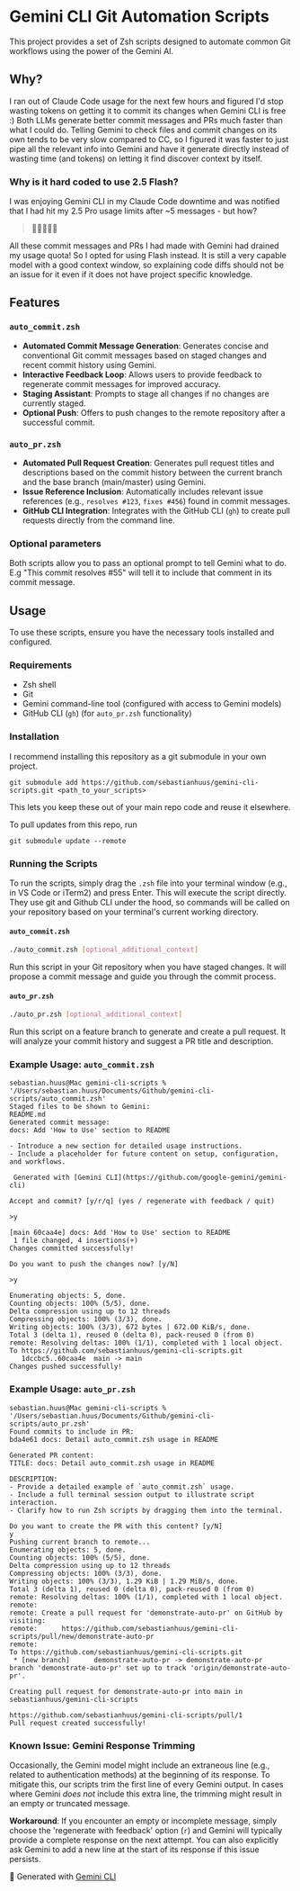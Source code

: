 # Gemini CLI Git Automation Scripts

This project provides a set of Zsh scripts designed to automate common Git workflows using the power of the Gemini AI.

## Why?

I ran out of Claude Code usage for the next few hours and figured I'd stop wasting tokens on getting it to commit its changes when Gemini CLI is free :) Both LLMs generate better commit messages and PRs much faster than what I could do. 
Telling Gemini to check files and commit changes on its own tends to be very slow compared to CC, so I figured it was faster to just pipe all the relevant info into Gemini and have it generate directly instead of wasting time (and tokens) on letting it find discover context by itself.

### Why is it hard coded to use 2.5 Flash?
I was enjoying Gemini CLI in my Claude Code downtime and was notified that I had hit my 2.5 Pro usage limits after ~5 messages - but how? 

> 🥁🥁🥁🥁🥁

All these commit messages and PRs I had made with Gemini had drained my usage quota!
So I opted for using Flash instead. It is still a very capable model with a good context window, so explaining code diffs should not be an issue for it even if it does not have project specific knowledge.

## Features

### `auto_commit.zsh`
- **Automated Commit Message Generation**: Generates concise and conventional Git commit messages based on staged changes and recent commit history using Gemini.
- **Interactive Feedback Loop**: Allows users to provide feedback to regenerate commit messages for improved accuracy.
- **Staging Assistant**: Prompts to stage all changes if no changes are currently staged.
- **Optional Push**: Offers to push changes to the remote repository after a successful commit.

### `auto_pr.zsh`
- **Automated Pull Request Creation**: Generates pull request titles and descriptions based on the commit history between the current branch and the base branch (main/master) using Gemini.
- **Issue Reference Inclusion**: Automatically includes relevant issue references (e.g., `resolves #123`, `fixes #456`) found in commit messages.
- **GitHub CLI Integration**: Integrates with the GitHub CLI (`gh`) to create pull requests directly from the command line.

### Optional parameters
Both scripts allow you to pass an optional prompt to tell Gemini what to do. E.g "This commit resolves #55" will tell it to include that comment in its commit message.

## Usage

To use these scripts, ensure you have the necessary tools installed and configured.

### Requirements
- Zsh shell
- Git
- Gemini command-line tool (configured with access to Gemini models)
- GitHub CLI (`gh`) (for `auto_pr.zsh` functionality)

### Installation
I recommend installing this repository as a git submodule in your own project. 

`git submodule add https://github.com/sebastianhuus/gemini-cli-scripts.git <path_to_your_scripts>`

This lets you keep these out of your main repo code and reuse it elsewhere.

To pull updates from this repo, run

`git submodule update --remote`

### Running the Scripts

To run the scripts, simply drag the `.zsh` file into your terminal window (e.g., in VS Code or iTerm2) and press Enter. This will execute the script directly. They use git and Github CLI under the hood, so commands will be called on your repository based on your terminal's current working directory. 

#### `auto_commit.zsh`
```bash
./auto_commit.zsh [optional_additional_context]
```
Run this script in your Git repository when you have staged changes. It will propose a commit message and guide you through the commit process.

#### `auto_pr.zsh`
```bash
./auto_pr.zsh [optional_additional_context]
```
Run this script on a feature branch to generate and create a pull request. It will analyze your commit history and suggest a PR title and description.

### Example Usage: `auto_commit.zsh`

```
sebastian.huus@Mac gemini-cli-scripts % '/Users/sebastian.huus/Documents/Github/gemini-cli-scripts/auto_commit.zsh'
Staged files to be shown to Gemini:
README.md
Generated commit message:
docs: Add 'How to Use' section to README

- Introduce a new section for detailed usage instructions.
- Include a placeholder for future content on setup, configuration, and workflows.

 Generated with [Gemini CLI](https://github.com/google-gemini/gemini-cli)

Accept and commit? [y/r/q] (yes / regenerate with feedback / quit)

>y

[main 60caa4e] docs: Add 'How to Use' section to README
 1 file changed, 4 insertions(+)
Changes committed successfully!

Do you want to push the changes now? [y/N]

>y

Enumerating objects: 5, done.
Counting objects: 100% (5/5), done.
Delta compression using up to 12 threads
Compressing objects: 100% (3/3), done.
Writing objects: 100% (3/3), 672 bytes | 672.00 KiB/s, done.
Total 3 (delta 1), reused 0 (delta 0), pack-reused 0 (from 0)
remote: Resolving deltas: 100% (1/1), completed with 1 local object.
To https://github.com/sebastianhuus/gemini-cli-scripts.git
   1dccbc5..60caa4e  main -> main
Changes pushed successfully!
```

### Example Usage: `auto_pr.zsh`

```
sebastian.huus@Mac gemini-cli-scripts % '/Users/sebastian.huus/Documents/Github/gemini-cli-scripts/auto_pr.zsh'
Found commits to include in PR:
bda4e61 docs: Detail auto_commit.zsh usage in README

Generated PR content:
TITLE: docs: Detail auto_commit.zsh usage in README

DESCRIPTION:
- Provide a detailed example of `auto_commit.zsh` usage.
- Include a full terminal session output to illustrate script interaction.
- Clarify how to run Zsh scripts by dragging them into the terminal.

Do you want to create the PR with this content? [y/N]
y
Pushing current branch to remote...
Enumerating objects: 5, done.
Counting objects: 100% (5/5), done.
Delta compression using up to 12 threads
Compressing objects: 100% (3/3), done.
Writing objects: 100% (3/3), 1.29 KiB | 1.29 MiB/s, done.
Total 3 (delta 1), reused 0 (delta 0), pack-reused 0 (from 0)
remote: Resolving deltas: 100% (1/1), completed with 1 local object.
remote: 
remote: Create a pull request for 'demonstrate-auto-pr' on GitHub by visiting:
remote:      https://github.com/sebastianhuus/gemini-cli-scripts/pull/new/demonstrate-auto-pr
remote: 
To https://github.com/sebastianhuus/gemini-cli-scripts.git
 * [new branch]      demonstrate-auto-pr -> demonstrate-auto-pr
branch 'demonstrate-auto-pr' set up to track 'origin/demonstrate-auto-pr'.

Creating pull request for demonstrate-auto-pr into main in sebastianhuus/gemini-cli-scripts

https://github.com/sebastianhuus/gemini-cli-scripts/pull/1
Pull request created successfully!
```

### Known Issue: Gemini Response Trimming

Occasionally, the Gemini model might include an extraneous line (e.g., related to authentication methods) at the beginning of its response. To mitigate this, our scripts trim the first line of every Gemini output. In cases where Gemini *does not* include this extra line, the trimming might result in an empty or truncated message.

**Workaround**: If you encounter an empty or incomplete message, simply choose the 'regenerate with feedback' option (`r`) and Gemini will typically provide a complete response on the next attempt. You can also explicitly ask Gemini to add a new line at the start of its response if this issue persists.

🤖 Generated with [Gemini CLI](https://github.com/google-gemini/gemini-cli)